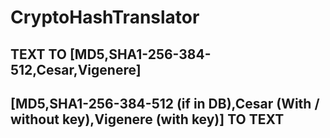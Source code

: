 # CryptoHashTranslator
## TEXT TO [MD5,SHA1-256-384-512,Cesar,Vigenere]
## [MD5,SHA1-256-384-512 (if in DB),Cesar (With / without key),Vigenere (with key)] TO TEXT